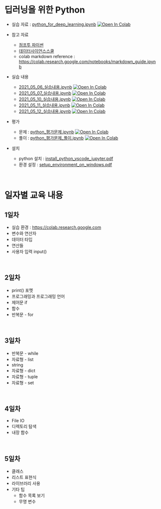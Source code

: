 # 딥러닝을 위한 Python

- 실습 자료 : [python_for_deep_learning.ipynb](python/python_for_deep_learning.ipynb) [![Open In Colab](https://colab.research.google.com/assets/colab-badge.svg)](https://colab.research.google.com/github/dhrim/cau_2021/blob/master/material/python/python_for_deep_learning.ipynb)
- 참고 자료
  - [점프투 파이썬](https://wikidocs.net/book/1)
  - [데이터사이언스스쿨](https://datascienceschool.net/01%20python/02.00%202장%20파이썬%20기초%20문법.html)
  - colab markdown reference : https://colab.research.google.com/notebooks/markdown_guide.ipynb

- 실습 내용
  - [2021_05_06_실습내용.ipynb](python/practice/2021_05_06_실습내용.ipynb)  [![Open In Colab](https://colab.research.google.com/assets/colab-badge.svg)](https://colab.research.google.com/github/dhrim/cau_2021/blob/master/material/python/practice/2021_05_06_실습내용.ipynb)
  - [2021_05_07_실습내용.ipynb](python/practice/2021_05_07_실습내용.ipynb)  [![Open In Colab](https://colab.research.google.com/assets/colab-badge.svg)](https://colab.research.google.com/github/dhrim/cau_2021/blob/master/material/python/practice/2021_05_07_실습내용.ipynb)
  - [2021_05_10_실습내용.ipynb](python/practice/2021_05_10_실습내용.ipynb)  [![Open In Colab](https://colab.research.google.com/assets/colab-badge.svg)](https://colab.research.google.com/github/dhrim/cau_2021/blob/master/material/python/practice/2021_05_10_실습내용.ipynb)
  - [2021_05_11_실습내용.ipynb](python/practice/2021_05_11_실습내용.ipynb)  [![Open In Colab](https://colab.research.google.com/assets/colab-badge.svg)](https://colab.research.google.com/github/dhrim/cau_2021/blob/master/material/python/practice/2021_05_11_실습내용.ipynb)
  - [2021_05_12_실습내용.ipynb](python/practice/2021_05_12_실습내용.ipynb)  [![Open In Colab](https://colab.research.google.com/assets/colab-badge.svg)](https://colab.research.google.com/github/dhrim/cau_2021/blob/master/material/python/practice/2021_05_12_실습내용.ipynb)

- 평가
    - 문제 : [python_평가문제.ipynb](python/practice/python_평가문제.ipynb)  [![Open In Colab](https://colab.research.google.com/assets/colab-badge.svg)](https://colab.research.google.com/github/dhrim/cau_2021/blob/master/material/python/practice/python_평가문제.ipynb)
    - 풀이 : [python_평가문제_풀이.ipynb](python/practice/python_평가문제_풀이.ipynb)  [![Open In Colab](https://colab.research.google.com/assets/colab-badge.svg)](https://colab.research.google.com/github/dhrim/cau_2021/blob/master/material/python/practice/python_평가문제_풀이.ipynb)

- 설치
    - python 설치 : [install_python_vscode_jupyter.pdf](install_python_vscode_jupyter.pdf)
    - 환경 설정 : [setup_environment_on_windows.pdf](python/setup_environment_on_windows.pdf)
<br>

# 일자별 교육 내용

## 1일차
- 실습 환경 : https://colab.research.google.com
- 변수와 연산자
- 데이터 타입
- 연산들
- 사용자 입력 input()

<br>

## 2일차
- print() 포멧
- 프로그래밍과 프로그래밍 언어
- 제어문 if
- 함수
- 반복문 - for

<br>

## 3일차
- 반복문 - while
- 자료형 - list
- string
- 자료형 - dict
- 자료형 - tuple
- 자료형 - set

<br>

## 4일차
- File IO
- 디렉토리 탐색
- 내장 함수

<br>

## 5일차
- 클래스
- 리스트 표현식
- 라이브러리 사용
- 기타 팁
  - 함수 목록 보기
  - 무명 변수


